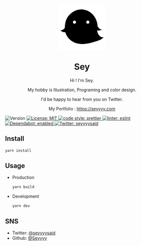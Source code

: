 <p align="center">
<img align="center" src="./public/icons/fabicon.png" alt="" title="icon" width="150px">
</p>
<h1 align="center">Sey</h1>
<p align="center">Hi ! I'm Sey.</p>
<p align="center">My hobby is Illustration, Programing and color design.</p>
<p align="center">I'd be happy to hear from you on Twitter.</p>
<p align="center">
  My Portfolio : 
  <a href="https://seyyyy.com">https://seyyyy.com</a>
</p>
<p>
  <img alt="Version" src="https://img.shields.io/badge/version-3.0.0-blue.svg?cacheSeconds=2592000" />
  <a href="#" target="_blank">
    <img alt="License: MIT" src="https://img.shields.io/badge/License-MIT-yellow.svg" />
  </a>
  <a href="#" target="_blank">
    <img alt="code style: prettier" src="https://img.shields.io/badge/code style-prettier-ff69b4.svg" />
  </a>
  <a href="#" target="_blank">
    <img alt="linter: eslint" src="https://img.shields.io/badge/linter-eslint-blueviolet.svg" />
  </a>
  <a href="#" target="_blank">
    <img alt="Dependabot: enabled" src="https://img.shields.io/badge/Dependabot-enabled-sccess.svg" />
  </a>
  <a href="https://twitter.com/seyyyysaid" target="_blank">
    <img alt="Twitter: seyyyysaid" src="https://img.shields.io/twitter/follow/seyyyysaid.svg?style=social" />
  </a>
</p>

## Install

```sh
yarn install
```

## Usage
- Production
  ```sh
  yarn build
  ```

- Development
  ```sh
  yarn dev
  ```

## SNS

- Twitter: [@seyyyysaid](https://twitter.com/seyyyysaid)
- Github: [@Seyyyy](https://github.com/Seyyyy)
